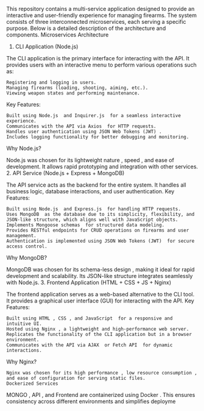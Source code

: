 This repository contains a multi-service application  designed to provide an interactive and user-friendly experience for managing firearms. The system consists of three interconnected microservices, each serving a specific purpose. Below is a detailed description of the architecture and components. 
Microservices Architecture 
1. CLI Application (Node.js) 

The CLI application is the primary interface for interacting with the API. It provides users with an interactive menu  to perform various operations such as: 

    Registering and logging in users.
    Managing firearms (loading, shooting, aiming, etc.).
    Viewing weapon states and performing maintenance.
     

Key Features: 

    Built using Node.js  and Inquirer.js  for a seamless interactive experience.
    Communicates with the API via Axios  for HTTP requests.
    Handles user authentication using JSON Web Tokens (JWT) .
    Includes logging functionality for better debugging and monitoring.
     

Why Node.js? 

Node.js was chosen for its lightweight nature , speed , and ease of development. It allows rapid prototyping and integration with other services. 
2. API Service (Node.js + Express + MongoDB) 

The API service acts as the backend for the entire system. It handles all business logic, database interactions, and user authentication. 
Key Features: 

    Built using Node.js  and Express.js  for handling HTTP requests.
    Uses MongoDB  as the database due to its simplicity, flexibility, and JSON-like structure, which aligns well with JavaScript objects.
    Implements Mongoose schemas  for structured data modeling.
    Provides RESTful endpoints for CRUD operations on firearms and user management.
    Authentication is implemented using JSON Web Tokens (JWT)  for secure access control.
     

Why MongoDB? 

MongoDB was chosen for its schema-less design , making it ideal for rapid development and scalability. Its JSON-like structure integrates seamlessly with Node.js. 
3. Frontend Application (HTML + CSS + JS + Nginx) 

The frontend application serves as a web-based alternative to the CLI tool. It provides a graphical user interface (GUI) for interacting with the API. 
Key Features: 

    Built using HTML , CSS , and JavaScript  for a responsive and intuitive UI.
    Hosted using Nginx , a lightweight and high-performance web server.
    Replicates the functionality of the CLI application but in a browser environment.
    Communicates with the API via AJAX  or Fetch API  for dynamic interactions.
     

Why Nginx? 

    Nginx was chosen for its high performance , low resource consumption , and ease of configuration for serving static files. 
    Dockerized Services 

MONGO , API , and Frontend  are containerized using Docker . This ensures consistency across different environments and simplifies deployme
